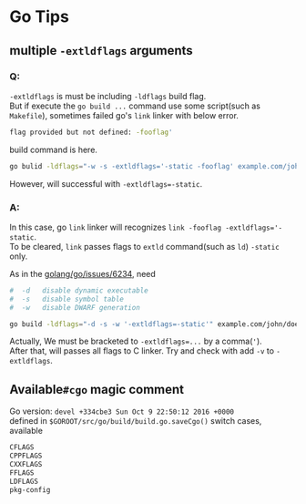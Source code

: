 Go Tips
=======

multiple `-extldflags` arguments
--------------------------------

### Q:

`-extldflags` is must be including `-ldflags` build flag.  
But if execute the `go build ...` command use some script(such as `Makefile`), sometimes failed go's `link` linker with below error.

```sh
flag provided but not defined: -fooflag'
```

build command is here.

```sh
go bulid -ldflags="-w -s -extldflags='-static -fooflag' example.com/john/doe"
```

However, will successful with `-extldflags=-static`.

### A:

In this case, go `link` linker will recognizes `link -fooflag -extldflags='-static`.  
To be cleared, `link` passes flags to `extld` command(such as `ld`) `-static` only.

As in the [golang/go/issues/6234](https://github.com/golang/go/issues/6234), need

```sh
#  -d	disable dynamic executable
#  -s	disable symbol table
#  -w	disable DWARF generation

go build -ldflags="-d -s -w '-extldflags=-static'" example.com/john/doe
```

Actually, We must be bracketed to `-extldflags=...` by a comma(`'`).  
After that, will passes all flags to C linker. Try and check with add `-v` to `-extldflags`.

Available`#cgo` magic comment
-----------------------------

Go version: `devel +334cbe3 Sun Oct 9 22:50:12 2016 +0000`  
defined in `$GOROOT/src/go/build/build.go.saveCgo()` switch cases, available

```sh
CFLAGS
CPPFLAGS
CXXFLAGS
FFLAGS
LDFLAGS
pkg-config
```
